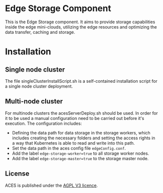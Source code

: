 # Edge Storage Component

This is the Edge Storage component. It aims to provide storage capabilities inside the edge mini-clouds, utilizing the edge resources and optimizing the data transfer, caching and storage.

# Installation

## Single node cluster

The file singleClusterInstallScript.sh is a self-contained installation script for a single node cluster deployment.

## Multi-node cluster

For multinode clusters the acesServerDeploy.sh should be used. 
In order for it to be used a manual configuration need to be carried out before it's execution.
The configuration includes:
* Defining the data path for data storage in the storage workers, which includes creating the necessary folders and setting the access rights in a way that Kubernetes is able to read and write into this path.
* Set the data path in the aces config file `edgeConfig.conf`.
* Add the label `edge-storage-worker=true` to all storage worker nodes.
* Add the label `edge-storage-master=true` to the storage master node.

## License
ACES is published under the [AGPL V3 licence](https://www.gnu.org/licenses/agpl-3.0.txt).
